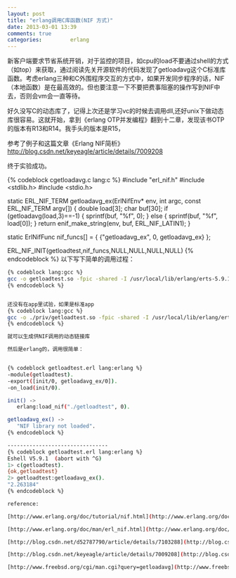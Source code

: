 ```yaml
---
layout: post
title: "erlang调用C库函数(NIF 方式)"
date: 2013-03-01 13:39
comments: true
categories:         erlang
---
```

新客户端要求节省系统开销，对于监控的项目，如cpu的load不要通过shell的方式（如top）来获取，通过阅读先关开源软件的代码发现了getloadavg这个C标准库函数。考虑erlang三种和C外围程序交互的方式中，如果开发同步程序的话，NIF（本地函数）是在最高效的。但也要注意一下不要把费事阻塞的操作写到NIF中去，否则会vm会一直等待。

好久没写C的动态库了，记得上次还是学习vc的时候去调用dll,还好unix下做动态库很容易。这就开始，拿到《erlang OTP并发编程》翻到十二章，发现该书OTP的版本有R13和R14。我手头的版本是R15，

<!-- more -->

参考了例子和这篇文章《Erlang NIF简析》http://blog.csdn.net/keyeagle/article/details/7009208

终于实验成功。

{% codeblock cgetloadavg.c lang:c %}
#include "erl_nif.h"
#include <stdlib.h>
#include <stdio.h>

static ERL_NIF_TERM getloadavg_ex(ErlNifEnv* env, int argc, const ERL_NIF_TERM argv[])
{
   double load[3];
   char buf[30];
   if (getloadavg(load,3)==-1) {
       sprintf(buf, "%f", 0);
   } else {
       sprintf(buf, "%f", load[0]);
   }
   return enif_make_string(env, buf, ERL_NIF_LATIN1);
}

static ErlNifFunc nif_funcs[] =
{
   {"getloadavg_ex", 0, getloadavg_ex}
};

ERL_NIF_INIT(getloadtest,nif_funcs,NULL,NULL,NULL,NULL)
{% endcodeblock %}
以下写下简单的调用过程：

```bash
{% codeblock lang:gcc %}
gcc -o getloadtest.so -fpic -shared -I /usr/local/lib/erlang/erts-5.9.1/include/ cgetloadavg.c
{% endcodeblock %}


还没有在app里试验，如果是标准app
{% codeblock lang:gcc %}
gcc -o ./priv/getloadtest.so -fpic -shared -I /usr/local/lib/erlang/erts-5.9.1/include/ cgetloadavg.c
{% endcodeblock %}

就可以生成供NIF调用的动态链接库

然后是erlang的，调用很简单：


{% codeblock getloadtest.erl lang:erlang %}
-module(getloadtest).
-export([init/0, getloadavg_ex/0]).
-on_load(init/0).

init() ->
   erlang:load_nif("./getloadtest", 0).

getloadavg_ex() ->
   "NIF library not loaded".
{% endcodeblock %}

--------------------------------
{% codeblock getloadtest.erl lang:erlang %}
Eshell V5.9.1  (abort with ^G)
1> c(getloadtest).
{ok,getloadtest}
2> getloadtest:getloadavg_ex().
"2.263184"
{% endcodeblock %}

reference:

[http://www.erlang.org/doc/tutorial/nif.html](http://www.erlang.org/doc/tutorial/nif.html)

[http://www.erlang.org/doc/man/erl_nif.html](http://www.erlang.org/doc/man/erl_nif.html)

[http://blog.csdn.net/d52787790/article/details/7103288](http://blog.csdn.net/d52787790/article/details/7103288)

[http://blog.csdn.net/keyeagle/article/details/7009208](http://blog.csdn.net/keyeagle/article/details/7009208)

[http://www.freebsd.org/cgi/man.cgi?query=getloadavg](http://www.freebsd.org/cgi/man.cgi?query=getloadavg)

 
